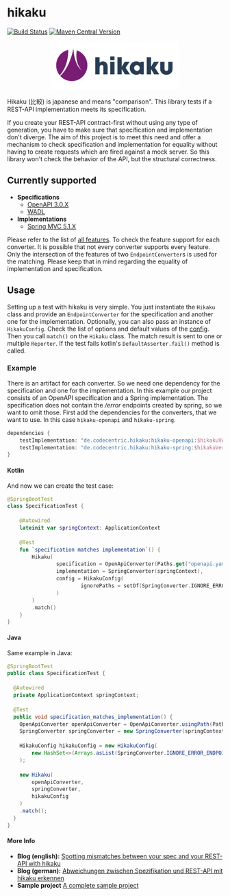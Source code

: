 # hikaku
[![Build Status](https://api.travis-ci.org/codecentric/hikaku.svg?branch=master)](https://travis-ci.org/codecentric/hikaku) [![Maven Central Version](https://img.shields.io/maven-central/v/de.codecentric.hikaku/hikaku-core.svg)](https://search.maven.org/search?q=g:de.codecentric.hikaku)

<p align="center">
  <img src="docs/images/hikaku-logo-small.png">
</p>

Hikaku (比較) is japanese and means "comparison". This library tests if a REST-API implementation meets its specification.

If you create your REST-API contract-first without using any type of generation, you have to make sure that specification and implementation don't diverge.
The aim of this project is to meet this need and offer a mechanism to check specification and implementation for equality without having to create requests which are fired against a mock server. So this library won't check the behavior of the API, but the structural correctness.

## Currently supported

+ **Specifications**
  + [OpenAPI 3.0.X](docs/openapi.md)
  + [WADL](docs/wadl.md)
+ **Implementations**
  + [Spring MVC 5.1.X](docs/spring.md)
  
Please refer to the list of [all features](docs/features.md). To check the feature support for each converter.
It is possible that not every converter supports every feature. Only the intersection of the features of two `EndpointConverter`s is used for the matching. Please keep that in mind regarding the equality of implementation and specification.
  
## Usage

Setting up a test with hikaku is very simple. You just instantiate the `Hikaku` class and provide an `EndpointConverter` for the specification and another one for the implementation. Optionally, you can also pass an instance of `HikakuConfig`. Check the list of options and default values of the [config](docs/config.md). Then you call `match()` on the `Hikaku` class.
The match result is sent to one or multiple `Reporter`. If the test fails kotlin's `DefaultAsserter.fail()` method is called.


### Example

There is an artifact for each converter. So we need one dependency for the specification and one for the implementation. In this example our project consists of an OpenAPI specification and a Spring implementation. The specification does not contain the _/error_ endpoints created by spring, so we want to omit those.
First add the dependencies for the converters, that we want to use. In this case `hikaku-openapi` and `hikaku-spring`.

```gradle
dependencies {
    testImplementation: "de.codecentric.hikaku:hikaku-openapi:$hikakuVersion"
    testImplementation: "de.codecentric.hikaku:hikaku-spring:$hikakuVersion"
}
```

#### Kotlin

And now we can create the test case:

```kotlin
@SpringBootTest
class SpecificationTest {

    @Autowired
    lateinit var springContext: ApplicationContext

    @Test
    fun `specification matches implementation`() {
        Hikaku(
                specification = OpenApiConverter(Paths.get("openapi.yaml")),
                implementation = SpringConverter(springContext),
                config = HikakuConfig(
                        ignorePaths = setOf(SpringConverter.IGNORE_ERROR_ENDPOINT)
                )
        )
        .match()
    }
}
```

#### Java

Same example in Java:

```java
@SpringBootTest
public class SpecificationTest {

  @Autowired
  private ApplicationContext springContext;

  @Test
  public void specification_matches_implementation() {
    OpenApiConverter openApiConverter = OpenApiConverter.usingPath(Paths.get("openapi.json"));
    SpringConverter springConverter = new SpringConverter(springContext);

    HikakuConfig hikakuConfig = new HikakuConfig(
        new HashSet<>(Arrays.asList(SpringConverter.IGNORE_ERROR_ENDPOINT))
    );
    
    new Hikaku(
        openApiConverter,
        springConverter,
        hikakuConfig
    )
    .match();
  }
}
```

#### More Info

* **Blog (english):** [Spotting mismatches between your spec and your REST-API with hikaku](https://blog.codecentric.de/en/2019/03/spot-mismatches-between-your-spec-and-your-rest-api/)
* **Blog (german):** [ Abweichungen zwischen Spezifikation und REST-API mit hikaku erkennen](https://blog.codecentric.de/2019/03/abweichungen-zwischen-rest-api-spezifikation-erkennen/)
* **Sample project** [A complete sample project](https://github.com/cc-jhr/hikaku-sample)